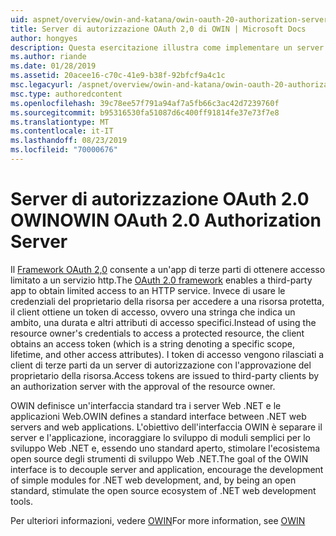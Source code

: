 ```yaml
---
uid: aspnet/overview/owin-and-katana/owin-oauth-20-authorization-server
title: Server di autorizzazione OAuth 2,0 di OWIN | Microsoft Docs
author: hongyes
description: Questa esercitazione illustra come implementare un server di autorizzazione OAuth 2,0 usando il middleware OAuth OWIN. Si tratta di un'esercitazione avanzata che outlin...
ms.author: riande
ms.date: 01/28/2019
ms.assetid: 20acee16-c70c-41e9-b38f-92bfcf9a4c1c
msc.legacyurl: /aspnet/overview/owin-and-katana/owin-oauth-20-authorization-server
msc.type: authoredcontent
ms.openlocfilehash: 39c78ee57f791a94af7a5fb66c3ac42d7239760f
ms.sourcegitcommit: b95316530fa51087d6c400ff91814fe37e73f7e8
ms.translationtype: MT
ms.contentlocale: it-IT
ms.lasthandoff: 08/23/2019
ms.locfileid: "70000676"
---
```

# <a name="owin-oauth-20-authorization-server"></a><span data-ttu-id="4ef3d-104">Server di autorizzazione OAuth 2.0 OWIN</span><span class="sxs-lookup"><span data-stu-id="4ef3d-104">OWIN OAuth 2.0 Authorization Server</span></span>

<span data-ttu-id="4ef3d-105">Il [Framework OAuth 2,0](http://tools.ietf.org/html/rfc6749) consente a un'app di terze parti di ottenere accesso limitato a un servizio http.</span><span class="sxs-lookup"><span data-stu-id="4ef3d-105">The [OAuth 2.0 framework](http://tools.ietf.org/html/rfc6749) enables a third-party app to obtain limited access to an HTTP service.</span></span> <span data-ttu-id="4ef3d-106">Invece di usare le credenziali del proprietario della risorsa per accedere a una risorsa protetta, il client ottiene un token di accesso, ovvero una stringa che indica un ambito, una durata e altri attributi di accesso specifici.</span><span class="sxs-lookup"><span data-stu-id="4ef3d-106">Instead of using the resource owner's credentials to access a protected resource, the client obtains an access token (which is a string denoting a specific scope, lifetime, and other access attributes).</span></span> <span data-ttu-id="4ef3d-107">I token di accesso vengono rilasciati a client di terze parti da un server di autorizzazione con l'approvazione del proprietario della risorsa.</span><span class="sxs-lookup"><span data-stu-id="4ef3d-107">Access tokens are issued to third-party clients by an authorization server with the approval of the resource owner.</span></span>

<span data-ttu-id="4ef3d-108">OWIN definisce un'interfaccia standard tra i server Web .NET e le applicazioni Web.</span><span class="sxs-lookup"><span data-stu-id="4ef3d-108">OWIN defines a standard interface between .NET web servers and web applications.</span></span> <span data-ttu-id="4ef3d-109">L'obiettivo dell'interfaccia OWIN è separare il server e l'applicazione, incoraggiare lo sviluppo di moduli semplici per lo sviluppo Web .NET e, essendo uno standard aperto, stimolare l'ecosistema open source degli strumenti di sviluppo Web .NET.</span><span class="sxs-lookup"><span data-stu-id="4ef3d-109">The goal of the OWIN interface is to decouple server and application, encourage the development of simple modules for .NET web development, and, by being an open standard, stimulate the open source ecosystem of .NET web development tools.</span></span>

<span data-ttu-id="4ef3d-110">Per ulteriori informazioni, vedere [OWIN](http://owin.org/)</span><span class="sxs-lookup"><span data-stu-id="4ef3d-110">For more information, see [OWIN](http://owin.org/)</span></span>
